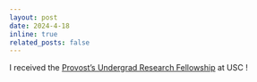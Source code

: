 ```yaml
---
layout: post
date: 2024-4-18
inline: true
related_posts: false
---
```


I received the [Provost’s Undergrad Research Fellowship](https://academicprograms.usc.edu/services/undergraduate-research-and-experiential-learning/usc-provosts-undergraduate-research-fellowships/) at USC !
